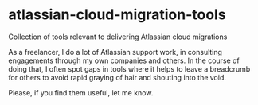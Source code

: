 # atlassian-cloud-migration-tools
Collection of tools relevant to delivering Atlassian cloud migrations

As a freelancer, I do a lot of Atlassian support work, in consulting engagements through my own companies and others. In the course of doing that, I often spot gaps in tools where it helps to leave a breadcrumb for others to avoid rapid graying of hair and shouting into the void. 

Please, if you find them useful, let me know.
